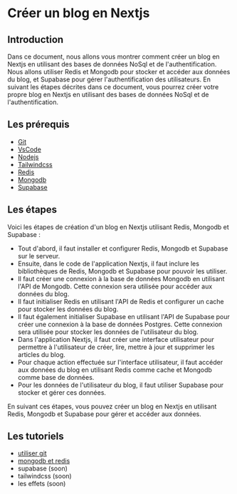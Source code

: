 # Créer un blog en Nextjs

## Introduction

Dans ce document, nous allons vous montrer comment créer un blog en Nextjs en utilisant des bases de données NoSql et de l'authentification. Nous allons utiliser Redis et Mongodb pour stocker et accéder aux données du blog, et Supabase pour gérer l'authentification des utilisateurs. En suivant les étapes décrites dans ce document, vous pourrez créer votre propre blog en Nextjs en utilisant des bases de données NoSql et de l'authentification.

## Les prérequis

- [Git](https://git-scm.com/)
- [VsCode](https://code.visualstudio.com/)
- [Nodejs](https://nodejs.org/en/)
- [Tailwindcss](https://tailwindcss.com/)
- [Redis](https://redis.io/)
- [Mongodb](https://www.mongodb.com/)
- [Supabase](https://supabase.com/)

## Les étapes

Voici les étapes de création d'un blog en Nextjs utilisant Redis, Mongodb et Supabase :

- Tout d'abord, il faut installer et configurer Redis, Mongodb et Supabase sur le serveur.
- Ensuite, dans le code de l'application Nextjs, il faut inclure les bibliothèques de Redis, Mongodb et Supabase pour pouvoir les utiliser.
- Il faut créer une connexion à la base de données Mongodb en utilisant l'API de Mongodb. Cette connexion sera utilisée pour accéder aux données du blog.
- Il faut initialiser Redis en utilisant l'API de Redis et configurer un cache pour stocker les données du blog.
- Il faut également initialiser Supabase en utilisant l'API de Supabase pour créer une connexion à la base de données Postgres. Cette connexion sera utilisée pour stocker les données de l'utilisateur du blog.
- Dans l'application Nextjs, il faut créer une interface utilisateur pour permettre à l'utilisateur de créer, lire, mettre à jour et supprimer les articles du blog.
- Pour chaque action effectuée sur l'interface utilisateur, il faut accéder aux données du blog en utilisant Redis comme cache et Mongodb comme base de données.
- Pour les données de l'utilisateur du blog, il faut utiliser Supabase pour stocker et gérer ces données.

En suivant ces étapes, vous pouvez créer un blog en Nextjs en utilisant Redis, Mongodb et Supabase pour gérer et accéder aux données.

## Les tutoriels

- [utiliser git](./git.md)
- [mongodb et redis](./Redis-Mongodb.md)
- supabase (soon)
- tailwindcss (soon)
- les effets (soon)
